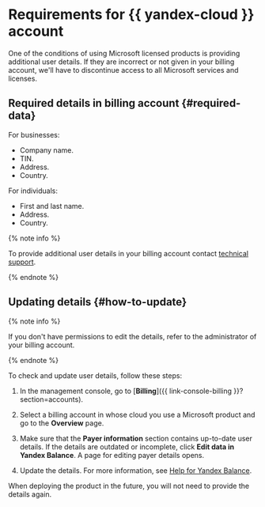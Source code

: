 # Requirements for {{ yandex-cloud }} account

One of the conditions of using Microsoft licensed products is providing additional user details. If they are incorrect or not given in your billing account, we'll have to discontinue access to all Microsoft services and licenses.

## Required details in billing account {#required-data}

For businesses:

* Company name.
* TIN.
* Address.
* Country.

For individuals:

* First and last name.
* Address.
* Country.

{% note info %}

To provide additional user details in your billing account contact [technical support](../support/overview.md#response-time).

{% endnote %}


## Updating details {#how-to-update}

{% note info %}

If you don't have permissions to edit the details, refer to the administrator of your billing account.

{% endnote %}

To check and update user details, follow these steps:

1. In the management console, go to [**Billing**]({{ link-console-billing }}?section=accounts).

1. Select a billing account in whose cloud you use a Microsoft product and go to the **Overview** page.

1. Make sure that the **Payer information** section contains up-to-date user details. If the details are outdated or incomplete, click **Edit data in Yandex Balance**. A page for editing payer details opens.

1. Update the details. For more information, see [Help for Yandex Balance](https://yandex.ru/support/balance/operations/change-data.html).

When deploying the product in the future, you will not need to provide the details again.